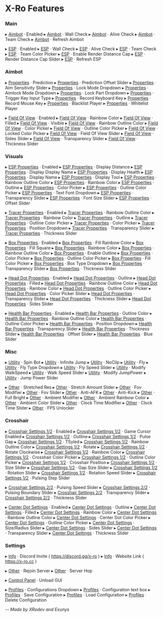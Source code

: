 # X-Ro Features
 

### Main
▸ [Aimbot](product/x-ro-premium-lifetime) · Enabled
▸ [Aimbot](product/x-ro-premium-lifetime) · Wall Check
▸ [Aimbot](product/x-ro-premium-lifetime) · Alive Check
▸ [Aimbot](product/x-ro-premium-lifetime) · Team Check
▸ [Aimbot](product/x-ro-premium-lifetime) · Refresh Aimbot

▸ [ESP](product/x-ro-premium-lifetime) · Enabled
▸ [ESP](product/x-ro-premium-lifetime) · Wall Check
▸ [ESP](product/x-ro-premium-lifetime) · Alive Check
▸ [ESP](product/x-ro-premium-lifetime) · Team Check
▸ [ESP](product/x-ro-premium-lifetime) · Team Color Picker
▸ [ESP](product/x-ro-premium-lifetime) · Enable Render Distance Cap
▸ [ESP](product/x-ro-premium-lifetime) · Render Distance Cap Slider
▸ [ESP](product/x-ro-premium-lifetime) · Refresh ESP


### Aimbot
▸ [Properties](product/x-ro-premium-lifetime) · Prediction
▸ [Properties](product/x-ro-premium-lifetime) · Prediction Offset Slider
▸ [Properties](product/x-ro-premium-lifetime) · Aim Sensitivity Slider
▸ [Properties](product/x-ro-premium-lifetime) · Lock Mode Dropdown
▸ [Properties](product/x-ro-premium-lifetime) · Aimlock Mode Dropdown
▸ [Properties](product/x-ro-premium-lifetime) · Lock Part Dropdown
▸ [Properties](product/x-ro-premium-lifetime) · Trigger Key Input Type
▸ [Properties](product/x-ro-premium-lifetime) · Record Keyboard Key
▸ [Properties](product/x-ro-premium-lifetime) · Record Mouse Key
▸ [Properties](product/x-ro-premium-lifetime) · Blacklist Player
▸ [Properties](product/x-ro-premium-lifetime) · Whitelist Player

▸ [Field Of View](product/x-ro-premium-lifetime) · Enabled
▸ [Field Of View](product/x-ro-premium-lifetime) · Rainbow Color
▸ [Field Of View](product/x-ro-premium-lifetime) · Filled
▸ [Field Of View](product/x-ro-premium-lifetime) · Visible
▸ [Field Of View](product/x-ro-premium-lifetime) · Rainbow Outline Color
▸ [Field Of View](product/x-ro-premium-lifetime) · Color Picker
▸ [Field Of View](product/x-ro-premium-lifetime) · Outline Color Picker
▸ [Field Of View](product/x-ro-premium-lifetime) · Locked Color Picker
▸ [Field Of View](product/x-ro-premium-lifetime) · Field Of View Slider
▸ [Field Of View](product/x-ro-premium-lifetime) · Sides Slider
▸ [Field Of View](product/x-ro-premium-lifetime) · Transparency Slider
▸ [Field Of View](product/x-ro-premium-lifetime) · Thickness Slider
 

### Visuals
▸ [ESP Properties](product/x-ro-premium-lifetime) · Enabled
▸ [ESP Properties](product/x-ro-premium-lifetime) · Display Distance
▸ [ESP Properties](product/x-ro-premium-lifetime) · Display Display Name
▸ [ESP Properties](product/x-ro-premium-lifetime) · Display Health
▸ [ESP Properties](product/x-ro-premium-lifetime) · Display Name
▸ [ESP Properties](product/x-ro-premium-lifetime) · Display Tool
▸ [ESP Properties](product/x-ro-premium-lifetime) · Rainbow Outline Color
▸ [ESP Properties](product/x-ro-premium-lifetime) · Rainbow Color
▸ [ESP Properties](product/x-ro-premium-lifetime) · Outline
▸ [ESP Properties](product/x-ro-premium-lifetime) · Color Picker
▸ [ESP Properties](product/x-ro-premium-lifetime) · Outline Color Picker
▸ [ESP Properties](product/x-ro-premium-lifetime) · Text Font Dropdown
▸ [ESP Properties](product/x-ro-premium-lifetime) · Transparency Slider
▸ [ESP Properties](product/x-ro-premium-lifetime) · Font Size Slider
▸ [ESP Properties](product/x-ro-premium-lifetime) · Offset Slider

▸ [Tracer Properties](product/x-ro-premium-lifetime) · Enabled
▸ [Tracer Properties](product/x-ro-premium-lifetime) · Rainbow Outline Color
▸ [Tracer Properties](product/x-ro-premium-lifetime) · Rainbow Color
▸ [Tracer Properties](product/x-ro-premium-lifetime) · Outline
▸ [Tracer Properties](product/x-ro-premium-lifetime) · Outline Color Picker
▸ [Tracer Properties](product/x-ro-premium-lifetime) · Color Picker
▸ [Tracer Properties](product/x-ro-premium-lifetime) · Position Dropdown
▸ [Tracer Properties](product/x-ro-premium-lifetime) · Transparency Slider
▸ [Tracer Properties](product/x-ro-premium-lifetime) · Thickness Slider


▸ [Box Properties](product/x-ro-premium-lifetime) · Enabled
▸ [Box Properties](product/x-ro-premium-lifetime) · Fill Rainbow Color
▸ [Box Properties](product/x-ro-premium-lifetime) · Fill Square
▸ [Box Properties](product/x-ro-premium-lifetime) · Rainbow Color
▸ [Box Properties](product/x-ro-premium-lifetime) · Rainbow Outline Color
▸ [Box Properties](product/x-ro-premium-lifetime) · Enable Outline
▸ [Box Properties](product/x-ro-premium-lifetime) · Color Picker
▸ [Box Properties](product/x-ro-premium-lifetime) · Outline Color Picker
▸ [Box Properties](product/x-ro-premium-lifetime) · Fill Color Picker
▸ [Box Properties](product/x-ro-premium-lifetime) · Box Type Dropdown
▸ [Box Properties](product/x-ro-premium-lifetime) · Transparency Slider
▸ [Box Properties](product/x-ro-premium-lifetime) · Thickness Slider

▸ [Head Dot Properties](product/x-ro-premium-lifetime) · Enabled
▸ [Head Dot Properties](product/x-ro-premium-lifetime) · Outline
▸ [Head Dot Properties](product/x-ro-premium-lifetime) · Filled
▸ [Head Dot Properties](product/x-ro-premium-lifetime) · Rainbow Outline Color
▸ [Head Dot Properties](product/x-ro-premium-lifetime) · Rainbow Color
▸ [Head Dot Properties](product/x-ro-premium-lifetime) · Outline Color Picker
▸ [Head Dot Properties](product/x-ro-premium-lifetime) · Color Picker Slider
▸ [Head Dot Properties](product/x-ro-premium-lifetime) · Transparency Slider
▸ [Head Dot Properties](product/x-ro-premium-lifetime) · Thickness Slider
▸ [Head Dot Properties](product/x-ro-premium-lifetime) · Sides Slider

▸ [Health Bar Properties](product/x-ro-premium-lifetime) · Enabled
▸ [Health Bar Properties](product/x-ro-premium-lifetime) · Outline Color
▸ [Health Bar Properties](product/x-ro-premium-lifetime) · Rainbow Outline Color
▸ [Health Bar Properties](product/x-ro-premium-lifetime) · Outline Color Picker
▸ [Health Bar Properties](product/x-ro-premium-lifetime) · Position Dropdown
▸ [Health Bar Properties](product/x-ro-premium-lifetime) · Transparency Slider
▸ [Health Bar Properties](product/x-ro-premium-lifetime) · Thickness Slider
▸ [Health Bar Properties](product/x-ro-premium-lifetime) · Offset Slider
▸ [Health Bar Properties](product/x-ro-premium-lifetime) · Blue Slider


### Misc
▸ [Utility](product/x-ro-premium-lifetime) · Spin Bot
▸ [Utility](product/x-ro-premium-lifetime) · Infinite Jump
▸ [Utility](product/x-ro-premium-lifetime) · NoClip
▸ [Utility](product/x-ro-premium-lifetime) · Fly
▸ [Utility](product/x-ro-premium-lifetime) · Fly Type Dropdown
▸ [Utility](product/x-ro-premium-lifetime) · Fly Speed Slider
▸ [Utility](product/x-ro-premium-lifetime) · Modify WalkSpeed
▸ [Utility](product/x-ro-premium-lifetime) · Walk Speed Slider
▸ [Utility](product/x-ro-premium-lifetime) · Modify JumpPower
▸ [Utility](product/x-ro-premium-lifetime) · Jump Power Slider

▸ [Other](product/x-ro-premium-lifetime) · Stretched Res
▸ [Other](product/x-ro-premium-lifetime) · Stretch Amount Slider
▸ [Other](product/x-ro-premium-lifetime) · Fov Modifier
▸ [Other](product/x-ro-premium-lifetime) · Fov Slider
▸ [Other](product/x-ro-premium-lifetime) · Anti-AFK
▸ [Other](product/x-ro-premium-lifetime) · Anti-Kick
▸ [Other](product/x-ro-premium-lifetime) · Full Bright
▸ [Other](product/x-ro-premium-lifetime) · Ambient Modifier
▸ [Other](product/x-ro-premium-lifetime) · Ambient Rainbow Color
▸ [Other](product/x-ro-premium-lifetime) · Ambient Color Slider
▸ [Other](product/x-ro-premium-lifetime) · Clock Time Modifier
▸ [Other](product/x-ro-premium-lifetime) · Clock Time Slider
▸ [Other](product/x-ro-premium-lifetime) · FPS Unlocker


### Crosshair
▸ [Crosshair Settings 1/2](product/x-ro-premium-lifetime) · Enabled
▸ [Crosshair Settings 1/2](product/x-ro-premium-lifetime) · Game Cursor Enabled
▸ [Crosshair Settings 1/2](product/x-ro-premium-lifetime) · Outline
▸ [Crosshair Settings 1/2](product/x-ro-premium-lifetime) · Pulse Gap
▸ [Crosshair Settings 1/2](product/x-ro-premium-lifetime) · TSyled
▸ [Crosshair Settings 1/2](product/x-ro-premium-lifetime) · Rainbow Outline Color
▸ [Crosshair Settings 1/2](product/x-ro-premium-lifetime) · Rotate
▸ [Crosshair Settings 1/2](product/x-ro-premium-lifetime) · Rotate Clockwise
▸ [Crosshair Settings 1/2](product/x-ro-premium-lifetime) · Rainbow Color
▸ [Crosshair Settings 1/2](product/x-ro-premium-lifetime) · Crosshair Color Picker
▸ [Crosshair Settings 1/2](product/x-ro-premium-lifetime) · Outline Color Picker
▸ [Crosshair Settings 1/2](product/x-ro-premium-lifetime) · Crosshair Position
▸ [Crosshair Settings 1/2](product/x-ro-premium-lifetime) · Size Slider
▸ [Crosshair Settings 1/2](product/x-ro-premium-lifetime) · Gap Size Slider
▸ [Crosshair Settings 1/2](product/x-ro-premium-lifetime) · Rotation Slider
▸ [Crosshair Settings 1/2](product/x-ro-premium-lifetime) · Rotation Speed Slider
▸ [Crosshair Settings 1/2](product/x-ro-premium-lifetime) · Pulsing Step Slider

▸ [Crosshair Settings 2/2](product/x-ro-premium-lifetime) · Pulsing Speed Slider
▸ [Crosshair Settings 2/2](product/x-ro-premium-lifetime) · Pulsing Boundary Slider
▸ [Crosshair Settings 2/2](product/x-ro-premium-lifetime) · Transparency Slider
▸ [Crosshair Settings 2/2](product/x-ro-premium-lifetime) · Thickness Slider

▸ [Center Dot Settings](product/x-ro-premium-lifetime) · Enabled
▸ [Center Dot Settings](product/x-ro-premium-lifetime) · Outline
▸ [Center Dot Settings](product/x-ro-premium-lifetime) · Filled
▸ [Center Dot Settings](product/x-ro-premium-lifetime) · Rainbow Color
▸ [Center Dot Settings](product/x-ro-premium-lifetime) · Rainbow Outline Color
▸ [Center Dot Settings](product/x-ro-premium-lifetime) · Center Dot Color Picker
▸ [Center Dot Settings](product/x-ro-premium-lifetime) · Outline Color Picker
▸ [Center Dot Settings](product/x-ro-premium-lifetime) · Size/Radius Slider
▸ [Center Dot Settings](product/x-ro-premium-lifetime) · Sides Slider
▸ [Center Dot Settings](product/x-ro-premium-lifetime) · Transparency Slider
▸ [Center Dot Settings](product/x-ro-premium-lifetime) · Thickness Slider

### Settings
▸ [Info](product/x-ro-premium-lifetime) · Discord Invite ( https://discord.gg/x-ro )
▸ [Info](product/x-ro-premium-lifetime) · Website Link ( https://x-ro.cc )

▸ [Other](product/x-ro-premium-lifetime) · Rejoin Server
▸ [Other](product/x-ro-premium-lifetime) · Server Hop

▸ [Control Panel](product/x-ro-premium-lifetime) · Unload GUI

▸ [Profiles](product/x-ro-premium-lifetime) · Configurations Dropdown
▸ [Profiles](product/x-ro-premium-lifetime) · Configuration text box
▸ [Profiles](product/x-ro-premium-lifetime) · Save Configuration
▸ [Profiles](product/x-ro-premium-lifetime) · Load Configuration
▸ [Profiles](product/x-ro-premium-lifetime) · Delete Configuration


*-- Made by XRodev and Exunys*
